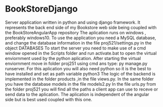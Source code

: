 # BookStoreDjango
Server application written in python and using django framework.
It represents the back end side of my Bookstore web side being coupled with the BookStoreAngularApp repository
The aplication runs on windows , preferably windows10.
To use the application you need a MySQL database, and change the database information in the file proj521/settings.py in the object DATABASES
To start the server you need to make use of a cmd window opened in the Scripts folder and run activate.bat to open the virtual enviornment used by the python aplication.
After starting the virtual enviornment move in folder proj251 using cmd ans type: py manage.py runserver.
For this aplication you will also need python so it is the best to have installed and set as path variable  python3
The logic of the backend is implemented in the folder products ,in the file views.py.
In the same folder you have the database models in the file models2.py
In the file urls.py from the folder proj521 you will find all the paths a client app can use to receve or send data to the aplication.
The aplication is independent of the angular side but is best used coupled with this one.
